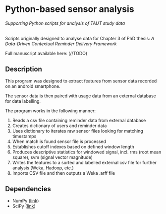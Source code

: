 # Python-based sensor analysis
###### Supporting Python scripts for analysis of TAUT study data

Scripts originally designed to analyse data for Chapter 3 of PhD thesis: *A Data-Driven Contextual Reminder Delivery Framework*

Full manuscript available here: (//TODO)

## Description
This program was designed to extract features from sensor data recorded on an android smartphone.

The sensor data is then paired with usage data from an external database for data labelling.

The program works in the following manner:

1. Reads a csv file containing reminder data from external database
2. Creates dictionary of users and reminder data
3. Uses dictionary to iterates raw sensor files looking for matching timestamps
4. When match is found sensor file is processed
5. Establishes cutoff indexes based on defined window length
6. Produces descriptive statistics for windowed signal, incl. rms (root mean square), svm (signal vector magnitude)
7. Writes the features to a sorted and labelled external csv file for further analysis (Weka, Hadoop, etc.)
8. Imports CSV file and then outputs a Weka .arff file

## Dependencies
* NumPy ([link](http://www.numpy.org))
* SciPy ([link](http://www.scipy.org))
